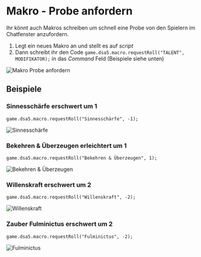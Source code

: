 # Makro - Probe anfordern
Ihr könnt auch Makros schreiben um schnell eine Probe von den Spielern im Chatfenster anzufordern.  
  
1. Legt ein neues Makro an und stellt es auf *script*  
2. Dann schreibt ihr den Code `game.dsa5.macro.requestRoll("TALENT", MODIFIKATOR);` in das *Command* Feld (Beispiele siehe unten)  
  
  ![Makro Probe anfordern](https://user-images.githubusercontent.com/80099175/114201515-8f93d700-9956-11eb-99ee-3551bfc93c8a.png)
  
## Beispiele
### Sinnesschärfe erschwert um 1
`game.dsa5.macro.requestRoll("Sinnesschärfe", -1);`  
  
![Sinnesschärfe](https://user-images.githubusercontent.com/80099175/114202181-3a0bfa00-9957-11eb-9dca-d985dfe5798f.png)
  
### Bekehren & Überzeugen erleichtert um 1
`game.dsa5.macro.requestRoll("Bekehren & Überzeugen", 1);`  
  
![Bekehren & Überzeugen](https://user-images.githubusercontent.com/80099175/114202239-47c17f80-9957-11eb-9779-c440fda8670b.png)
  
### Willenskraft erschwert um 2
`game.dsa5.macro.requestRoll("Willenskraft", -2);`  
  
![Willenskraft](https://user-images.githubusercontent.com/80099175/114202331-5c9e1300-9957-11eb-9db1-cb654a4d0306.png)
  
### Zauber Fulminictus erschwert um 2
`game.dsa5.macro.requestRoll("Fulminictus", -2);`  
  
![Fulminictus](https://user-images.githubusercontent.com/80099175/114202385-6b84c580-9957-11eb-8ba5-8fede59b9685.png)
